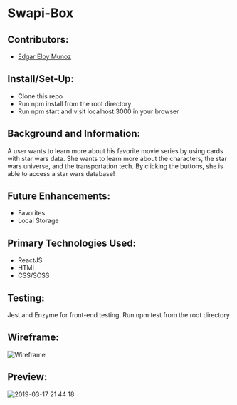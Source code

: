 # Swapi-Box


## Contributors: 
- [Edgar Eloy Munoz](https://github.com/criteriamor)

## Install/Set-Up:
- Clone this repo
- Run npm install from the root directory
- Run npm start and visit localhost:3000 in your browser

## Background and Information:
A user wants to learn more about his favorite movie series by using cards with star wars data. She wants to learn more about the characters, the star wars universe, and the transportation tech. By clicking the buttons, she is able to access a star wars database!

## Future Enhancements: 
- Favorites
- Local Storage

## Primary Technologies Used:
- ReactJS 
- HTML
- CSS/SCSS 

## Testing:
Jest and Enzyme for front-end testing.
Run npm test from the root directory

## Wireframe:

![Wireframe](https://user-images.githubusercontent.com/20582868/54505608-2a4b9400-48fe-11e9-8981-2d490e36f3ae.jpg)

## Preview: 

![2019-03-17 21 44 18](https://user-images.githubusercontent.com/20582868/54505553-fb352280-48fd-11e9-989d-13bd1fd27ebe.gif)
